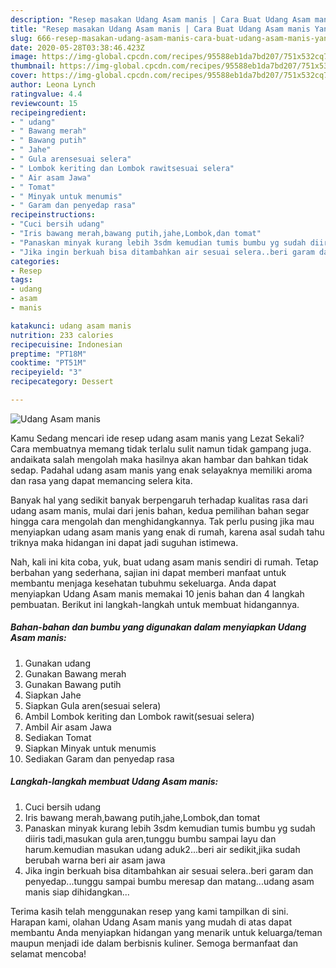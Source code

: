 ```yaml
---
description: "Resep masakan Udang Asam manis | Cara Buat Udang Asam manis Yang Lezat Sekali"
title: "Resep masakan Udang Asam manis | Cara Buat Udang Asam manis Yang Lezat Sekali"
slug: 666-resep-masakan-udang-asam-manis-cara-buat-udang-asam-manis-yang-lezat-sekali
date: 2020-05-28T03:38:46.423Z
image: https://img-global.cpcdn.com/recipes/95588eb1da7bd207/751x532cq70/udang-asam-manis-foto-resep-utama.jpg
thumbnail: https://img-global.cpcdn.com/recipes/95588eb1da7bd207/751x532cq70/udang-asam-manis-foto-resep-utama.jpg
cover: https://img-global.cpcdn.com/recipes/95588eb1da7bd207/751x532cq70/udang-asam-manis-foto-resep-utama.jpg
author: Leona Lynch
ratingvalue: 4.4
reviewcount: 15
recipeingredient:
- " udang"
- " Bawang merah"
- " Bawang putih"
- " Jahe"
- " Gula arensesuai selera"
- " Lombok keriting dan Lombok rawitsesuai selera"
- " Air asam Jawa"
- " Tomat"
- " Minyak untuk menumis"
- " Garam dan penyedap rasa"
recipeinstructions:
- "Cuci bersih udang"
- "Iris bawang merah,bawang putih,jahe,Lombok,dan tomat"
- "Panaskan minyak kurang lebih 3sdm kemudian tumis bumbu yg sudah diiris tadi,masukan gula aren,tunggu bumbu sampai layu dan harum.kemudian masukan udang aduk2...beri air sedikit,jika sudah berubah warna beri air asam jawa"
- "Jika ingin berkuah bisa ditambahkan air sesuai selera..beri garam dan penyedap...tunggu sampai bumbu meresap dan matang...udang asam manis siap dihidangkan..."
categories:
- Resep
tags:
- udang
- asam
- manis

katakunci: udang asam manis 
nutrition: 233 calories
recipecuisine: Indonesian
preptime: "PT18M"
cooktime: "PT51M"
recipeyield: "3"
recipecategory: Dessert

---
```



![Udang Asam manis](https://img-global.cpcdn.com/recipes/95588eb1da7bd207/751x532cq70/udang-asam-manis-foto-resep-utama.jpg)

Kamu Sedang mencari ide resep udang asam manis yang Lezat Sekali? Cara membuatnya memang tidak terlalu sulit namun tidak gampang juga. andaikata salah mengolah maka hasilnya akan hambar dan bahkan tidak sedap. Padahal udang asam manis yang enak selayaknya memiliki aroma dan rasa yang dapat memancing selera kita.



Banyak hal yang sedikit banyak berpengaruh terhadap kualitas rasa dari udang asam manis, mulai dari jenis bahan, kedua pemilihan bahan segar hingga cara mengolah dan menghidangkannya. Tak perlu pusing jika mau menyiapkan udang asam manis yang enak di rumah, karena asal sudah tahu triknya maka hidangan ini dapat jadi suguhan istimewa.


Nah, kali ini kita coba, yuk, buat udang asam manis sendiri di rumah. Tetap berbahan yang sederhana, sajian ini dapat memberi manfaat untuk membantu menjaga kesehatan tubuhmu sekeluarga. Anda dapat menyiapkan Udang Asam manis memakai 10 jenis bahan dan 4 langkah pembuatan. Berikut ini langkah-langkah untuk membuat hidangannya.

<!--inarticleads1-->

##### Bahan-bahan dan bumbu yang digunakan dalam menyiapkan Udang Asam manis:

1. Gunakan  udang
1. Gunakan  Bawang merah
1. Gunakan  Bawang putih
1. Siapkan  Jahe
1. Siapkan  Gula aren(sesuai selera)
1. Ambil  Lombok keriting dan Lombok rawit(sesuai selera)
1. Ambil  Air asam Jawa
1. Sediakan  Tomat
1. Siapkan  Minyak untuk menumis
1. Sediakan  Garam dan penyedap rasa




<!--inarticleads2-->

##### Langkah-langkah membuat Udang Asam manis:

1. Cuci bersih udang
1. Iris bawang merah,bawang putih,jahe,Lombok,dan tomat
1. Panaskan minyak kurang lebih 3sdm kemudian tumis bumbu yg sudah diiris tadi,masukan gula aren,tunggu bumbu sampai layu dan harum.kemudian masukan udang aduk2...beri air sedikit,jika sudah berubah warna beri air asam jawa
1. Jika ingin berkuah bisa ditambahkan air sesuai selera..beri garam dan penyedap...tunggu sampai bumbu meresap dan matang...udang asam manis siap dihidangkan...




Terima kasih telah menggunakan resep yang kami tampilkan di sini. Harapan kami, olahan Udang Asam manis yang mudah di atas dapat membantu Anda menyiapkan hidangan yang menarik untuk keluarga/teman maupun menjadi ide dalam berbisnis kuliner. Semoga bermanfaat dan selamat mencoba!
